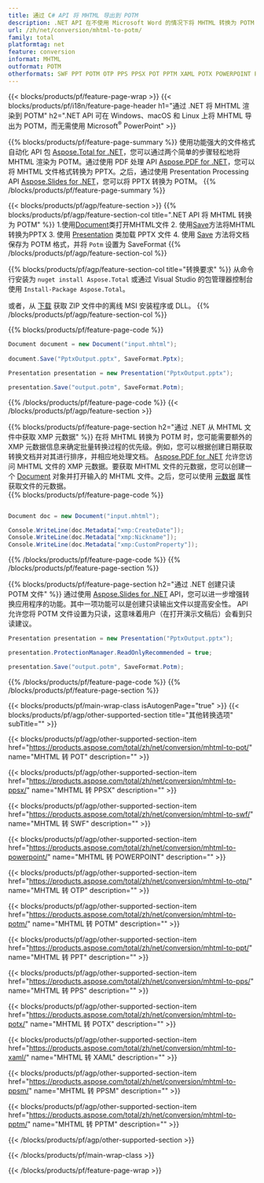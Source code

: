 ```yaml
---
title: 通过 C# API 将 MHTML 导出到 POTM
description: .NET API 在不使用 Microsoft Word 的情况下将 MHTML 转换为 POTM
url: /zh/net/conversion/mhtml-to-potm/
family: total
platformtag: net
feature: conversion
informat: MHTML
outformat: POTM
otherformats: SWF PPT POTM OTP PPS PPSX POT PPTM XAML POTX POWERPOINT PPSM
---
```

{{< blocks/products/pf/feature-page-wrap >}}
{{< blocks/products/pf/i18n/feature-page-header h1="通过 .NET 将 MHTML 渲染到 POTM" h2=".NET API 可在 Windows、macOS 和 Linux 上将 MHTML 导出为 POTM，而无需使用 Microsoft<sup>&reg;</sup> PowerPoint" >}}

{{% blocks/products/pf/feature-page-summary %}}
使用功能强大的文件格式自动化 API 包 [Aspose.Total for .NET](https://products.aspose.com/total/net/)，您可以通过两个简单的步骤轻松地将 MHTML 渲染为 POTM。通过使用 PDF 处理 API [Aspose.PDF for .NET](https://products.aspose.com/pdf/net/)，您可以将 MHTML 文件格式转换为 PPTX。之后，通过使用 Presentation Processing API [Aspose.Slides for .NET](https://products.aspose.com/slides/net/)，您可以将 PPTX 转换为 POTM。
{{% /blocks/products/pf/feature-page-summary  %}}

{{< blocks/products/pf/agp/feature-section >}}
{{% blocks/products/pf/agp/feature-section-col title=".NET API 将 MHTML 转换为 POTM" %}}
1.使用[Document](https://apireference.aspose.com/pdf/net/aspose.pdf/document)类打开MHTML文件
2. 使用[Save](https://apireference.aspose.com/pdf/net/aspose.pdf.document/save/methods/5)方法将MHTML转换为PPTX
3. 使用 [Presentation](https://apireference.aspose.com/slides/net/aspose.slides/presentation) 类加载 PPTX 文件
4. 使用 [Save](https://apireference.aspose.com/slides/net/aspose.slides.presentation/save/methods/5) 方法将文档保存为 POTM 格式，并将 `Potm` 设置为 SaveFormat
{{% /blocks/products/pf/agp/feature-section-col %}}

{{% blocks/products/pf/agp/feature-section-col title="转换要求" %}}
从命令行安装为 ```nuget install Aspose.Total``` 或通过 Visual Studio 的包管理器控制台使用 ```Install-Package Aspose.Total```。

或者，从 [下载](https://downloads.aspose.com/total/net) 获取 ZIP 文件中的离线 MSI 安装程序或 DLL。
{{% /blocks/products/pf/agp/feature-section-col %}}

{{% blocks/products/pf/feature-page-code %}}

```cs
Document document = new Document("input.mhtml");
 
document.Save("PptxOutput.pptx", SaveFormat.Pptx); 

Presentation presentation = new Presentation("PptxOutput.pptx");

presentation.Save("output.potm", SaveFormat.Potm);   
```

{{% /blocks/products/pf/feature-page-code %}}
{{< /blocks/products/pf/agp/feature-section >}}

{{% blocks/products/pf/feature-page-section  h2="通过 .NET 从 MHTML 文件中获取 XMP 元数据" %}}
在将 MHTML 转换为 POTM 时，您可能需要额外的 XMP 元数据信息来确定批量转换过程的优先级。例如，您可以根据创建日期获取转换文档并对其进行排序，并相应地处理文档。 [Aspose.PDF for .NET](https://products.aspose.com/pdf/net/) 允许您访问 MHTML 文件的 XMP 元数据。要获取 MHTML 文件的元数据，您可以创建一个 [Document](https://apireference.aspose.com/pdf/net/aspose.pdf/document) 对象并打开输入的 MHTML 文件。之后，您可以使用 [元数据](https://apireference.aspose.com/pdf/net/aspose.pdf/document/properties/metadata) 属性获取文件的元数据。  
{{% blocks/products/pf/feature-page-code %}}
```cs

Document doc = new Document("input.mhtml");

Console.WriteLine(doc.Metadata["xmp:CreateDate"]);
Console.WriteLine(doc.Metadata["xmp:Nickname"]);
Console.WriteLine(doc.Metadata["xmp:CustomProperty"]);
```

{{% /blocks/products/pf/feature-page-code  %}}
{{% /blocks/products/pf/feature-page-section %}}

{{% blocks/products/pf/feature-page-section  h2="通过 .NET 创建只读 POTM 文件" %}}
通过使用 [Aspose.Slides for .NET](https://products.aspose.com/slides/net/) API，您可以进一步增强转换应用程序的功能。其中一项功能可以是创建只读输出文件以提高安全性。 API 允许您将 POTM 文件设置为只读，这意味着用户（在打开演示文稿后）会看到只读建议。 
```cs
Presentation presentation = new Presentation("PptxOutput.pptx");

presentation.ProtectionManager.ReadOnlyRecommended = true;

presentation.Save("output.potm", SaveFormat.Potm);     
```

{{% /blocks/products/pf/feature-page-code  %}}
{{% /blocks/products/pf/feature-page-section %}}

{{< blocks/products/pf/main-wrap-class isAutogenPage="true" >}}
{{< blocks/products/pf/agp/other-supported-section title="其他转换选项" subTitle="" >}}

{{< blocks/products/pf/agp/other-supported-section-item href="https://products.aspose.com/total/zh/net/conversion/mhtml-to-pot/" name="MHTML 转 POT" description="" >}}

{{< blocks/products/pf/agp/other-supported-section-item href="https://products.aspose.com/total/zh/net/conversion/mhtml-to-ppsx/" name="MHTML 转 PPSX" description="" >}}

{{< blocks/products/pf/agp/other-supported-section-item href="https://products.aspose.com/total/zh/net/conversion/mhtml-to-swf/" name="MHTML 转 SWF" description="" >}}

{{< blocks/products/pf/agp/other-supported-section-item href="https://products.aspose.com/total/zh/net/conversion/mhtml-to-powerpoint/" name="MHTML 转 POWERPOINT" description="" >}}

{{< blocks/products/pf/agp/other-supported-section-item href="https://products.aspose.com/total/zh/net/conversion/mhtml-to-otp/" name="MHTML 转 OTP" description="" >}}

{{< blocks/products/pf/agp/other-supported-section-item href="https://products.aspose.com/total/zh/net/conversion/mhtml-to-potm/" name="MHTML 转 POTM" description="" >}}

{{< blocks/products/pf/agp/other-supported-section-item href="https://products.aspose.com/total/zh/net/conversion/mhtml-to-ppt/" name="MHTML 转 PPT" description="" >}}

{{< blocks/products/pf/agp/other-supported-section-item href="https://products.aspose.com/total/zh/net/conversion/mhtml-to-pps/" name="MHTML 转 PPS" description="" >}}

{{< blocks/products/pf/agp/other-supported-section-item href="https://products.aspose.com/total/zh/net/conversion/mhtml-to-potx/" name="MHTML 转 POTX" description="" >}}

{{< blocks/products/pf/agp/other-supported-section-item href="https://products.aspose.com/total/zh/net/conversion/mhtml-to-xaml/" name="MHTML 转 XAML" description="" >}}

{{< blocks/products/pf/agp/other-supported-section-item href="https://products.aspose.com/total/zh/net/conversion/mhtml-to-ppsm/" name="MHTML 转 PPSM" description="" >}}

{{< blocks/products/pf/agp/other-supported-section-item href="https://products.aspose.com/total/zh/net/conversion/mhtml-to-pptm/" name="MHTML 转 PPTM" description="" >}}



{{< /blocks/products/pf/agp/other-supported-section >}}

{{< /blocks/products/pf/main-wrap-class >}}

{{< /blocks/products/pf/feature-page-wrap >}}